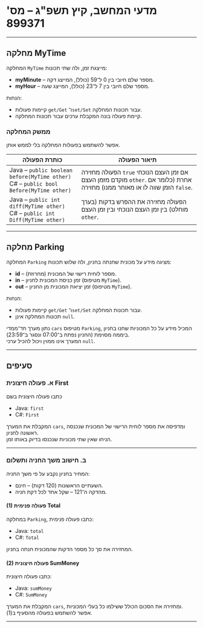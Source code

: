 # מדעי המחשב, קיץ תשפ"ג – מס' 899371

---

## מחלקה MyTime
המחלקה `MyTime` מייצגת זמן, ולה שתי תכונות:

- **myMinute** – מספר שלם חיובי בין 0 ל־59 (כולל), המייצג דקה.  
- **myHour** – מספר שלם חיובי בין 7 ל־23 (כולל), המייצג שעה.  

הנחות:  
- קיימות פעולות `get/Get` ו־`set/Set` עבור תכונות המחלקה.  
- קיימת פעולה בונה המקבלת ערכים עבור תכונות המחלקה.  

### ממשק המחלקה
אפשר להשתמש בפעולות המחלקה בלי לממש אותן.

| כותרת הפעולה | תיאור הפעולה |
|--------------|--------------|
| Java – `public boolean before(MyTime other)`<br>C# – `public bool Before(MyTime other)` | הפעולה מחזירה `true` אם זמן העצם הנוכחי מוקדם מזמן העצם `other`. אחרת (כלומר אם הזמן שווה לו או מאוחר ממנו) מחזירה `false`. |
| Java – `public int diff(MyTime other)`<br>C# – `public int Diff(MyTime other)` | הפעולה מחזירה את ההפרש בדקות (בערך מוחלט) בין זמן העצם הנוכחי ובין זמן העצם `other`. |

---

## מחלקה Parking
המחלקה `Parking` מציגה מידע על מכונית שחנתה בחניון, ולה שלוש תכונות:

- **id** – מספר לוחית רישוי של המכונית (מחרוזת).  
- **in** – זמן כניסת המכונית לחניון (מטיפוס `MyTime`).  
- **out** – זמן יציאת המכונית מן החניון (מטיפוס `MyTime`).  

הנחות:  
- קיימות פעולות `get/Get` ו־`set/Set` עבור תכונות המחלקה.  
- תכונות המחלקה אינן `null`.  

נתון מערך חד־ממדי `cars` מטיפוס `Parking`, המכיל מידע על כל המכוניות שחנו בחניון ביממה מסוימת (החניון נפתח ב־07:00 ונסגר ב־23:59).  
המערך אינו ממוין ויכול להכיל ערכי `null`.

---

## סעיפים

### א. פעולה חיצונית First
כתבו פעולה חיצונית בשם  
- Java: `first`  
- C#: `First`  

המקבלת את המערך `cars`, ומדפיסה את מספר לוחית הרישוי של המכונית שנכנסה ראשונה לחניון.  
הניחו שאין שתי מכוניות שנכנסו בדיוק באותו זמן.

---

### ב. חישוב משך החניה ותשלום
המחיר בחניון נקבע על פי משך החניה:  
- השעתיים הראשונות (120 דקות) – חינם.  
- מהדקה ה־121 – שקל אחד לכל דקת חניה.  

#### (1) פעולה פנימית Total
במחלקה `Parking`, כתבו פעולה פנימית:  
- Java: `total`  
- C#: `Total`  

המחזירה את סך כל מספר הדקות שהמכונית חנתה בחניון.  

#### (2) פעולה חיצונית SumMoney
כתבו פעולה חיצונית:  
- Java: `sumMoney`  
- C#: `SumMoney`  

המקבלת את המערך `cars`, ומחזירה את הסכום הכולל ששילמו כל בעלי המכוניות.  
אפשר להשתמש בפעולה מהסעיף ב(1).  

---
